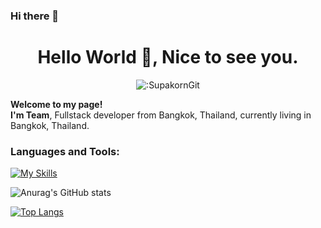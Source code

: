### Hi there 👋

<!--
**SupakornGit/SupakornGit** is a ✨ _special_ ✨ repository because its `README.md` (this file) appears on your GitHub profile.

Here are some ideas to get you started:

- 🔭 I’m currently working on ...
- 🌱 I’m currently learning ...
- 👯 I’m looking to collaborate on ...
- 🤔 I’m looking for help with ...
- 💬 Ask me about ...
- 📫 How to reach me: ...
- 😄 Pronouns: ...
- ⚡ Fun fact: ...
-->

<div align="center">
<h1>Hello World 👋, Nice to see you.</h1>
</div>

<div align="center">
  <img src="https://count.getloli.com/get/@:SupakornGit" alt=":SupakornGit" />
</div>

**Welcome to my page!** <br>
**I'm Team**, Fullstack developer from Bangkok, Thailand, currently living in  Bangkok, Thailand.

### Languages and Tools:

[![My Skills](https://skillicons.dev/icons?i=swift,vue,nuxt,nestjs,flutter,docker,mysql,discord,github,idea,vscode,xcode)](https://skillicons.dev)

![Anurag's GitHub stats](https://github-readme-stats.vercel.app/api?username=armmroorm1998&show_icons=true&theme=radical)

[![Top Langs](https://github-readme-stats.vercel.app/api/top-langs/?username=armmroorm1998&layout=compact)](https://github.com/SupakornGit)

